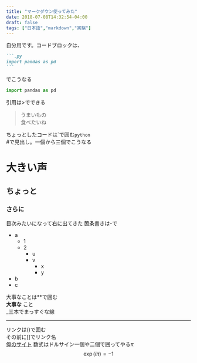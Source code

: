 ```yaml
---
title: "マークダウン使ってみた"
date: 2018-07-08T14:32:54-04:00
draft: false
tags: ["日本語","markdown","実験"]
---
```

自分用です。コードブロックは、
````.md
```.py
import pandas as pd
```
````
でこうなる
```.py
import pandas as pd
```
引用は\>でできる

> うまいもの  
> 食べたいね  

ちょっとしたコードは\`で囲む`python`  
\#で見出し。一個から三個でこうなる
# 大きい声
## ちょっと
### さらに
目次みたいになって右に出てきた
箇条書きは\-で  

- a
  - 1
  - 2
    - u
    - v
      - x
      - y
- b
- c  

大事なことは\*\*で囲む  
**大事な** こと  
\_三本でまっすぐな線   
___  
リンクは\(\)で囲む  
その前に\[\]でリンク名  
[俺のサイト](http://personal.psu.edu/zxy124)
数式はドルサイン一個や二個で囲ってやる$\pi$  
$$
\exp(i\pi)=-1
$$
